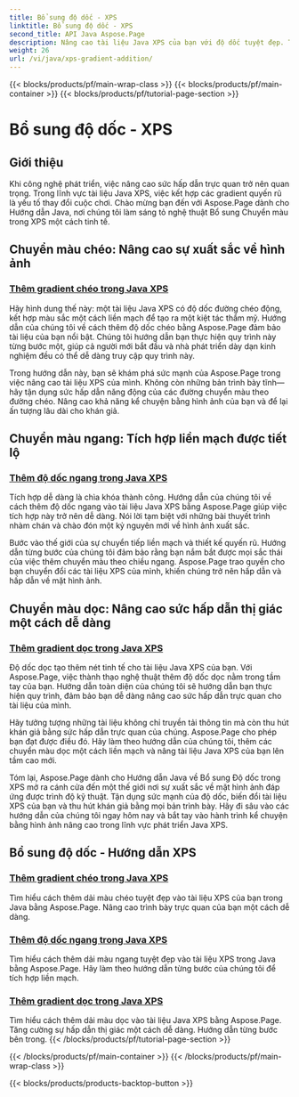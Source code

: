 ```yaml
---
title: Bổ sung độ dốc - XPS
linktitle: Bổ sung độ dốc - XPS
second_title: API Java Aspose.Page
description: Nâng cao tài liệu Java XPS của bạn với độ dốc tuyệt đẹp. Tìm hiểu cách thêm các gradient theo đường chéo, ngang và dọc một cách dễ dàng bằng cách sử dụng hướng dẫn Aspose.Page.
weight: 26
url: /vi/java/xps-gradient-addition/
---
```


{{< blocks/products/pf/main-wrap-class >}}
{{< blocks/products/pf/main-container >}}
{{< blocks/products/pf/tutorial-page-section >}}

# Bổ sung độ dốc - XPS

## Giới thiệu

Khi công nghệ phát triển, việc nâng cao sức hấp dẫn trực quan trở nên quan trọng. Trong lĩnh vực tài liệu Java XPS, việc kết hợp các gradient quyến rũ là yếu tố thay đổi cuộc chơi. Chào mừng bạn đến với Aspose.Page dành cho Hướng dẫn Java, nơi chúng tôi làm sáng tỏ nghệ thuật Bổ sung Chuyển màu trong XPS một cách tinh tế.

## Chuyển màu chéo: Nâng cao sự xuất sắc về hình ảnh
### [Thêm gradient chéo trong Java XPS](./diagonal/)

Hãy hình dung thế này: một tài liệu Java XPS có độ dốc đường chéo động, kết hợp màu sắc một cách liền mạch để tạo ra một kiệt tác thẩm mỹ. Hướng dẫn của chúng tôi về cách thêm độ dốc chéo bằng Aspose.Page đảm bảo tài liệu của bạn nổi bật. Chúng tôi hướng dẫn bạn thực hiện quy trình này từng bước một, giúp cả người mới bắt đầu và nhà phát triển dày dạn kinh nghiệm đều có thể dễ dàng truy cập quy trình này.

Trong hướng dẫn này, bạn sẽ khám phá sức mạnh của Aspose.Page trong việc nâng cao tài liệu XPS của mình. Không còn những bản trình bày tĩnh—hãy tận dụng sức hấp dẫn năng động của các đường chuyển màu theo đường chéo. Nâng cao khả năng kể chuyện bằng hình ảnh của bạn và để lại ấn tượng lâu dài cho khán giả.

## Chuyển màu ngang: Tích hợp liền mạch được tiết lộ
### [Thêm độ dốc ngang trong Java XPS](./horizontal/)

Tích hợp dễ dàng là chìa khóa thành công. Hướng dẫn của chúng tôi về cách thêm độ dốc ngang vào tài liệu Java XPS bằng Aspose.Page giúp việc tích hợp này trở nên dễ dàng. Nói lời tạm biệt với những bài thuyết trình nhàm chán và chào đón một kỷ nguyên mới về hình ảnh xuất sắc.

Bước vào thế giới của sự chuyển tiếp liền mạch và thiết kế quyến rũ. Hướng dẫn từng bước của chúng tôi đảm bảo rằng bạn nắm bắt được mọi sắc thái của việc thêm chuyển màu theo chiều ngang. Aspose.Page trao quyền cho bạn chuyển đổi các tài liệu XPS của mình, khiến chúng trở nên hấp dẫn và hấp dẫn về mặt hình ảnh.

## Chuyển màu dọc: Nâng cao sức hấp dẫn thị giác một cách dễ dàng
### [Thêm gradient dọc trong Java XPS](./vertical/)

Độ dốc dọc tạo thêm nét tinh tế cho tài liệu Java XPS của bạn. Với Aspose.Page, việc thành thạo nghệ thuật thêm độ dốc dọc nằm trong tầm tay của bạn. Hướng dẫn toàn diện của chúng tôi sẽ hướng dẫn bạn thực hiện quy trình, đảm bảo bạn dễ dàng nâng cao sức hấp dẫn trực quan cho tài liệu của mình.

Hãy tưởng tượng những tài liệu không chỉ truyền tải thông tin mà còn thu hút khán giả bằng sức hấp dẫn trực quan của chúng. Aspose.Page cho phép bạn đạt được điều đó. Hãy làm theo hướng dẫn của chúng tôi, thêm các chuyển màu dọc một cách liền mạch và nâng tài liệu Java XPS của bạn lên tầm cao mới.

Tóm lại, Aspose.Page dành cho Hướng dẫn Java về Bổ sung Độ dốc trong XPS mở ra cánh cửa đến một thế giới nơi sự xuất sắc về mặt hình ảnh đáp ứng được trình độ kỹ thuật. Tận dụng sức mạnh của độ dốc, biến đổi tài liệu XPS của bạn và thu hút khán giả bằng mọi bản trình bày. Hãy đi sâu vào các hướng dẫn của chúng tôi ngay hôm nay và bắt tay vào hành trình kể chuyện bằng hình ảnh nâng cao trong lĩnh vực phát triển Java XPS.
## Bổ sung độ dốc - Hướng dẫn XPS
### [Thêm gradient chéo trong Java XPS](./diagonal/)
Tìm hiểu cách thêm dải màu chéo tuyệt đẹp vào tài liệu XPS của bạn trong Java bằng Aspose.Page. Nâng cao trình bày trực quan của bạn một cách dễ dàng.
### [Thêm độ dốc ngang trong Java XPS](./horizontal/)
Tìm hiểu cách thêm dải màu ngang tuyệt đẹp vào tài liệu XPS trong Java bằng Aspose.Page. Hãy làm theo hướng dẫn từng bước của chúng tôi để tích hợp liền mạch.
### [Thêm gradient dọc trong Java XPS](./vertical/)
Tìm hiểu cách thêm dải màu dọc vào tài liệu Java XPS bằng Aspose.Page. Tăng cường sự hấp dẫn thị giác một cách dễ dàng. Hướng dẫn từng bước bên trong.
{{< /blocks/products/pf/tutorial-page-section >}}

{{< /blocks/products/pf/main-container >}}
{{< /blocks/products/pf/main-wrap-class >}}

{{< blocks/products/products-backtop-button >}}
